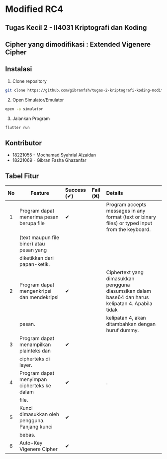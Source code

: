 # Modified RC4

## Tugas Kecil 2 - II4031 Kriptografi dan Koding

## Cipher yang dimodifikasi : Extended Vigenere Cipher

## Instalasi

1. Clone repository

```bash
git clone https://github.com/gibranfsh/tugas-2-kriptografi-koding-modified-cipher.git
```

2. Open Simulator/Emulator

```bash
open -a simulator
```

3. Jalankan Program

```bash
flutter run
```

## Kontributor

- 18221055 - Mochamad Syahrial Alzaidan
- 18221069 - Gibran Fasha Ghazanfar

## Tabel Fitur

| No  | Feature                                       | Success (✔) | Fail (❌) | Details                                                                                              |
| :-: | --------------------------------------------- | :---------- | :-------- | :--------------------------------------------------------------------------------------------------- |
|  1  | Program dapat menerima pesan berupa file      | ✔           |           | Program accepts messages in any format (text or binary files) or typed input from the keyboard.     |
|     | (text maupun file biner) atau pesan yang      |             |           |                                                                                                      |
|     | diketikkan dari papan-ketik.                  |             |           |                                                                                                      |
|  2  | Program dapat mengenkripsi dan mendekripsi     | ✔           |           | Ciphertext yang dimasukkan pengguna diasumsikan dalam base64 dan harus kelipatan 4. Apabila tidak  |
|     | pesan.                                        |             |           |   kelipatan 4, akan ditambahkan dengan huruf dummy.                       |
|  3  | Program dapat menampilkan plainteks dan        | ✔           |           |     |
|     | cipherteks di layer.                          |             |           |                                                                                                      |
|  4  | Program dapat menyimpan cipherteks ke dalam   | ✔           |           |.                                                               |
|     | file.                                         |             |           |                                                                                                      |
|  5  | Kunci dimasukkan oleh pengguna. Panjang kunci | ✔           |           |                                                                                              |
|     | bebas.                                        |             |           |                                                                                                      |
|  6  | Auto-Key Vigenere Cipher                      | ✔           |           |                                                                                                           |

